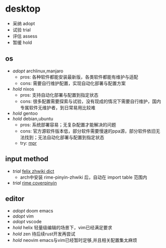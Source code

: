 # desktop

- 采纳 adopt
- 试验 trial
- 评估 assess
- 暂缓 hold

## os

- *adopt* archlinux,manjaro
  - pros: 各种软件都能安装最新版，各类软件都能有维护与适配
  - cons: 需要自行维护配置，实现自动化部署与配置方案
- *hold* nixos
  - pros: 支持自动化部署与配置到指定状态
  - cons: 很多配置需要探索与试验，没有现成的情况下需要自行维护，国内专属软件无维护者，到日常易用比较难
- *hold* gentoo
- *hold* debian,ubuntu
  - pros: 系统部署容易；无复杂配置才能解决的问题
  - cons: 官方源软件版本低，部分软件需要慢速的ppa源，部分软件依旧无法找到；无法自动化部署与配置到指定状态
  - try: [mpr](https://mpr.makedeb.org/)

## input method

- *trial* [felix zhwiki dict](https://github.com/felixonmars/fcitx5-pinyin-zhwiki)
  - arch中安装 rime-pinyin-zhwiki 后，自动在 import table 范围内
- *trial* [rime coverpinyin](https://github.com/fkxxyz/rime-cloverpinyin)

## editor

- *adopt* doom emacs
- *adopt* vim
- *adopt* vscode
- *hold* helix 轻量级编辑的场景下，vim已经满足要求
- *hold* zen 待后续rust开发再尝试
- *hold* neovim emacs与vim已经暂时足够,并且相关配置集太麻烦
